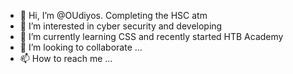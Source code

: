 - 👋 Hi, I’m @OUdiyos. Completing the HSC atm
- 👀 I’m interested in cyber security and developing
- 🌱 I’m currently learning CSS and recently started HTB Academy
- 💞️ I’m looking to collaborate ...
- 📫 How to reach me ...

<!---
OUdiyos/OUdiyos is a ✨ special ✨ repository because its `README.md` (this file) appears on your GitHub profile.
You can click the Preview link to take a look at your changes.
--->
